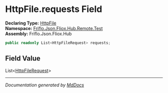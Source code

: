 ﻿<!--  
  <auto-generated>   
    The contents of this file were generated by a tool.  
    Changes to this file may be list if the file is regenerated  
  </auto-generated>   
-->

# HttpFile.requests Field

**Declaring Type:** [HttpFile](../index.md)  
**Namespace:** [Friflo.Json.Fliox.Hub.Remote.Test](../../index.md)  
**Assembly:** Friflo.Json.Fliox.Hub

```csharp
public readonly List<HttpFileRequest> requests;
```

## Field Value

List\<[HttpFileRequest](../../HttpFileRequest/index.md)\>

___

*Documentation generated by [MdDocs](https://github.com/ap0llo/mddocs)*
